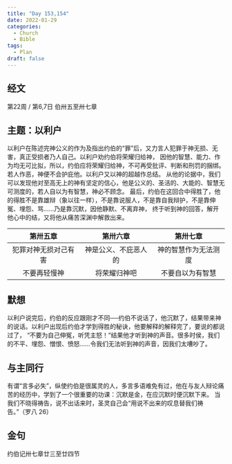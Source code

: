 ```yaml
---
title: "Day 153,154"
date: 2022-01-29
categories:
  - Church
  - Bible
tags:
  - Plan
draft: false
---
```


## 经文
第22周 / 第6,7日 伯卅五至卅七章

## 主题：以利户
以利户在陈述完神公义的作为及指出约伯的“罪”后，又力言人犯罪于神无损、无害，真正受损者乃人自己。以利户劝约伯将荣耀归给神，
因他的智慧、能力、作为均无可比拟，所以，约伯应将荣耀归给神，不可再受批评、判断和刑罚的捆绑。若人作恶，神便不会护庇他。以利户又以神的超越作总结。
从他的论据中，我们可以发现他对至高无上的神有坚定的信心，他是公义的、圣洁的、大能的、智慧无可测度的，若人自以为有智慧，神必不顾念。
最后，约伯在这回合中得胜了，他的得胜不是靠雄辩（象以往一样），不是靠说服人，不是靠自我辩护，不是靠伸冤、埋怨、骂……乃是靠沉默，因他静默、不离弃神，
终于听到神的回答，解开他心中的结，又将他从痛苦深渊中解救出来。

|    第卅五章     |    第卅六章     |    第卅七章     |
|:-----------:|:-----------:|:-----------:|
| 犯罪对神无损对己有害  | 神是公义、不庇恶人的  | 神的智慧作为无法测度  |
|   不要再轻慢神    |   将荣耀归神吧    |  不要自以为有智慧   |

## 默想
以利户说完后，约伯的反应跟刚才不同──约伯不说话了，他沉默了，结果带来神的说话。以利户出现后约伯才学到得胜的秘诀，他要解释的解释完了，要说的都说过了，
“不要为自己伸冤，听凭主怒！”结果他才听到神的声音。很多时侯，我们的不平、埋怨、憎恨、愤怒……令我们无法听到神的声音，因我们太嘈吵了。

## 与主同行
有谓“言多必失”，纵使约伯是很属灵的人，多言多语难免有过，他在与友人辩论痛苦的经历中，学到了一个很重要的功课：沉默是金，在应沉默时便沉默下来。
当我们不晓得祷告，说不出话来时，圣灵自己会“用说不出来的叹息替我们祷告。”（罗八  26）

## 金句
约伯记卅七章廿三至廿四节

[comment]: <> (## 附录)

